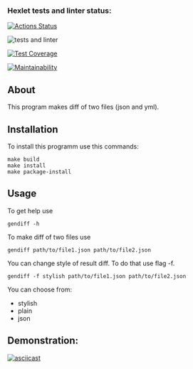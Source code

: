 ### Hexlet tests and linter status:
[![Actions Status](https://github.com/maryker/python-project-50/workflows/hexlet-check/badge.svg)](https://github.com/maryker/python-project-50/actions)

![tests and linter](https://github.com/maryker/python-project-50/actions/workflows/pyci.yml/badge.svg)

[![Test Coverage](https://api.codeclimate.com/v1/badges/cb1325fe2b6e3134d6da/test_coverage)](https://codeclimate.com/github/maryker/python-project-50/test_coverage)

[![Maintainability](https://api.codeclimate.com/v1/badges/cb1325fe2b6e3134d6da/maintainability)](https://codeclimate.com/github/maryker/python-project-50/maintainability)


## About

This program makes diff of two files (json and yml).

## Installation

To install this programm use this commands:
```
make build
make install
make package-install
```

## Usage

To get help use

`gendiff -h`

To make diff of two files use

`gendiff path/to/file1.json path/to/file2.json`

You can change style of result diff. To do that use flag -f. 

`gendiff -f stylish path/to/file1.json path/to/file2.json`

You can choose from:
+ stylish
+ plain
+ json

## Demonstration:
[![asciicast](https://asciinema.org/a/jjvccILVSJeO9qf6LTWbyhqE6.svg)](https://asciinema.org/a/jjvccILVSJeO9qf6LTWbyhqE6)